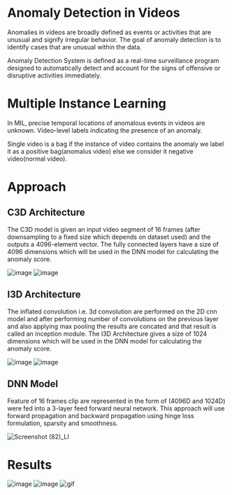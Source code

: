 # Anomaly Detection in Videos
Anomalies in videos are broadly defined as events or activities that are unusual and signify irregular behavior. The goal of anomaly detection is to identify cases that are unusual within the data.

Anomaly Detection System is defined as a real-time surveillance program designed to automatically detect and account for the signs of offensive or disruptive activities immediately.

# Multiple Instance Learning
In MIL, precise temporal locations of anomalous events in videos are unknown. Video-level labels indicating the presence of an anomaly.

Single video is a bag if the instance of video contains the anomaly we label it as a positive bag(anomalus video) else we consider it negative video(normal video).

# Approach
## C3D Architecture
The C3D model is given an input video segment of 16 frames (after downsampling to a fixed size which depends on dataset used) and the outputs a 4096-element vector. The fully connected layers have a size of 4096 dimensions which will be used in the DNN model for calculating the anomaly score.

![image](https://user-images.githubusercontent.com/76435009/224113059-c97fc859-26ff-4e0a-9b30-aae471825b66.png)
![image](https://user-images.githubusercontent.com/76435009/224113382-0f20338f-3966-445a-9caa-23a5a7819f32.png)

## I3D Architecture
The inflated convolution i.e. 3d convolution are performed on the 2D cnn model and after performing number of convolutions on the previous layer and also applying max pooling the results are concated and that result is called an inception module. The I3D Architecture gives a size of 1024 dimensions which will be used in the DNN model for calculating the anomaly score.

![image](https://user-images.githubusercontent.com/76435009/224113773-bdeae3f9-c549-43ff-bea3-4acbb39ac1b0.png)
![image](https://user-images.githubusercontent.com/76435009/224113819-1ad880e2-dea1-4a02-9df9-9e08e1ef5dec.png)

## DNN Model
Feature of 16 frames clip are represented in the form of (4096D and 1024D) were fed into a 3-layer feed forward neural network. This approach will use forward propagation and backward propagation using hinge loss formulation, sparsity and smoothness.

![Screenshot (82)_LI](https://user-images.githubusercontent.com/76435009/224118338-44ef1716-8086-43f4-9765-f2b481837c1e.jpg)

# Results

![image](https://user-images.githubusercontent.com/76435009/224118624-baf8d482-6801-4f56-a60f-b08f1472d9e8.png)
![image](https://user-images.githubusercontent.com/76435009/224118772-ed55d023-8c64-4bb8-b542-08f96a620305.png)
![gif](https://user-images.githubusercontent.com/65583643/165344458-0afe1612-d236-4959-b607-e0b7b25018bb.gif)
